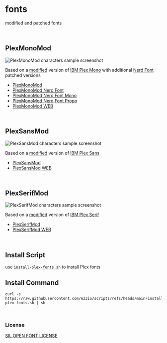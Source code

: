 # fonts

modified and patched fonts

&nbsp;

## PlexMonoMod

![PlexMonoMod characters sample screenshot](https://i.e33.io/screenshots/PlexMonoMod.png)

Based on a [modified](https://github.com/e33io/fonts/tree/main/PlexMonoMod/changelog) version of [IBM Plex Mono](https://www.ibm.com/plex) with additional [Nerd Font](https://www.nerdfonts.com) patched versions
- [PlexMonoMod](https://github.com/e33io/fonts/tree/main/PlexMonoMod/PlexMonoMod)
- [PlexMonoMod Nerd Font](https://github.com/e33io/fonts/tree/main/PlexMonoMod/PlexMonoMod-Nerd)
- [PlexMonoMod Nerd Font Mono](https://github.com/e33io/fonts/tree/main/PlexMonoMod/PlexMonoMod-Nerd-Mono)
- [PlexMonoMod Nerd Font Propo](https://github.com/e33io/fonts/tree/main/PlexMonoMod/PlexMonoMod-Nerd-Propo)
- [PlexMonoMod WEB](https://github.com/e33io/fonts/tree/main/PlexMonoMod/PlexMonoMod-WEB)

&nbsp;

## PlexSansMod

![PlexSansMod characters sample screenshot](https://i.e33.io/screenshots/PlexSansMod.png)

Based on a [modified](https://github.com/e33io/fonts/tree/main/PlexSansMod/changelog) version of [IBM Plex Sans](https://www.ibm.com/plex)
- [PlexSansMod](https://github.com/e33io/fonts/tree/main/PlexSansMod/PlexSansMod)
- [PlexSansMod WEB](https://github.com/e33io/fonts/tree/main/PlexSansMod/PlexSansMod-WEB)

&nbsp;

## PlexSerifMod

![PlexSerifMod characters sample screenshot](https://i.e33.io/screenshots/PlexSerifMod.png)

Based on a [modified](https://github.com/e33io/fonts/tree/main/PlexSerifMod/changelog) version of [IBM Plex Serif](https://www.ibm.com/plex)
- [PlexSerifMod](https://github.com/e33io/fonts/tree/main/PlexSerifMod/PlexSerifMod)
- [PlexSerifMod WEB](https://github.com/e33io/fonts/tree/main/PlexSerifMod/PlexSerifMod-WEB)

&nbsp;

## Install Script
use [`install-plex-fonts.sh`](https://github.com/e33io/scripts/blob/main/install-plex-fonts.sh) to install Plex fonts

## Install Command
```
curl -s https://raw.githubusercontent.com/e33io/scripts/refs/heads/main/install-plex-fonts.sh | sh
```

&nbsp;

### License
[SIL OPEN FONT LICENSE](https://github.com/e33io/fonts/blob/main/LICENSE)
